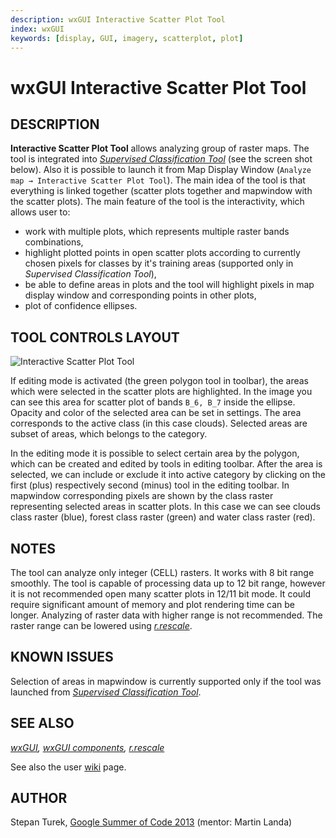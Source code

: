 ```yaml
---
description: wxGUI Interactive Scatter Plot Tool
index: wxGUI
keywords: [display, GUI, imagery, scatterplot, plot]
---
```


# wxGUI Interactive Scatter Plot Tool

## DESCRIPTION

**Interactive Scatter Plot Tool** allows analyzing group of raster maps.
The tool is integrated into *[Supervised Classification
Tool](wxGUI.iclass.md)* (see the screen shot below). Also it is possible
to launch it from Map Display Window
(`Analyze map → Interactive Scatter Plot Tool`). The main idea of the
tool is that everything is linked together (scatter plots together and
mapwindow with the scatter plots). The main feature of the tool is the
interactivity, which allows user to:

- work with multiple plots, which represents multiple raster bands
  combinations,
- highlight plotted points in open scatter plots according to currently
  chosen pixels for classes by it's training areas (supported only in
  *Supervised Classification Tool*),
- be able to define areas in plots and the tool will highlight pixels in
  map display window and corresponding points in other plots,
- plot of confidence ellipses.

## TOOL CONTROLS LAYOUT

![Interactive Scatter Plot Tool](wxGUI_iscatt.jpg)

If editing mode is activated (the green polygon tool in toolbar), the
areas which were selected in the scatter plots are highlighted. In the
image you can see this area for scatter plot of bands `B_6, B_7` inside
the ellipse. Opacity and color of the selected area can be set in
settings. The area corresponds to the active class (in this case
clouds). Selected areas are subset of areas, which belongs to the
category.

In the editing mode it is possible to select certain area by the
polygon, which can be created and edited by tools in editing toolbar.
After the area is selected, we can include or exclude it into active
category by clicking on the first (plus) respectively second (minus)
tool in the editing toolbar. In mapwindow corresponding pixels are shown
by the class raster representing selected areas in scatter plots. In
this case we can see clouds class raster (blue), forest class raster
(green) and water class raster (red).

## NOTES

The tool can analyze only integer (CELL) rasters. It works with 8 bit
range smoothly. The tool is capable of processing data up to 12 bit
range, however it is not recommended open many scatter plots in 12/11
bit mode. It could require significant amount of memory and plot
rendering time can be longer. Analyzing of raster data with higher range
is not recommended. The raster range can be lowered using
*[r.rescale](r.rescale.md)*.

## KNOWN ISSUES

Selection of areas in mapwindow is currently supported only if the tool
was launched from *[Supervised Classification Tool](wxGUI.iclass.md)*.

## SEE ALSO

*[wxGUI](wxGUI.md), [wxGUI components](wxGUI.components.md),
[r.rescale](r.rescale.md)*

See also the user
[wiki](https://grasswiki.osgeo.org/wiki/WxGUI_Interactive_Scatter_Plot_Tool)
page.

## AUTHOR

Stepan Turek, [Google Summer of Code
2013](https://grasswiki.osgeo.org/wiki/GRASS_GSoC_2013_GRASS_GIS_Interactive_Scatter_Plot_Tool)
(mentor: Martin Landa)
